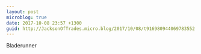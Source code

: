 ```yaml
---
layout: post
microblog: true
date: 2017-10-08 23:57 +1300
guid: http://JacksonOfTrades.micro.blog/2017/10/08/t916980944069783552.html
---
```

Bladerunner
